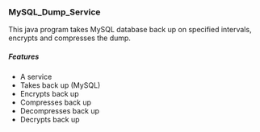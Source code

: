 ### MySQL_Dump_Service

This java program takes MySQL database back up on specified intervals, encrypts and compresses the dump.

##### Features
- A service
- Takes back up (MySQL)
- Encrypts back up
- Compresses back up
- Decompresses back up
- Decrypts back up
